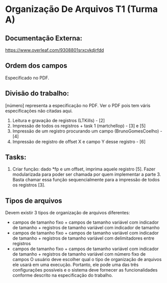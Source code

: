 # Organização De Arquivos T1 (Turma A)

## Documentação Externa:
https://www.overleaf.com/9308801srxcvkdjrfdd

## Ordem dos campos

Especificado no PDF.

## Divisão do trabalho:
[número] representa a especificação no PDF.
Ver o PDF pois tem váris especificações não citadas aqui.

1. Leitura e gravação de registros (LTKills) - [2]
2. Impressão de todos os registros + task 1 (martchellop) - [3] e [5]
3. Impressão de um registro procurando um campo (BrunoGomesCoelho) - [4]
4. Impressão de registro de offset X e campo Y desse registro - [6]

## Tasks:
1. Criar função: dado *fp e um offset, imprima aquele registro [5]. Fazer modularizada para poder ser chamada por quem implementar a parte 3. Basta chamar essa função sequencialmente para a impressão de todos os registros [3].

## Tipos de arquivos
Devem existir 3 tipos de organização de arquivos diferentes:
- campos de tamanho fixo + campos de tamanho variável com indicador de tamanho + registros de tamanho variável com indicador de tamanho
- campos de tamanho fixo + campos de tamanho variável com indicador de tamanho + registros de tamanho variável com delimitadores entre registros
- campos de tamanho fixo + campos de tamanho variável com indicador de tamanho + registros de tamanho variável com número fixo de campos
O usuário deve escolher qual o tipo de organização de arquivos ele usará em uma execução. Portanto, ele pode uma das três configurações possíveis e o sistema deve fornecer as funcionalidades conforme descrito na especificação do trabalho.
